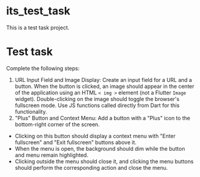 # its_test_task

This is a test task project.

# Test task

Complete the following steps:

1. URL Input Field and Image Display:
   Create an input field for a URL and a button. When the button is clicked, an image should appear in the center of the
   application using an HTML `< img >` element (not a Flutter `Image` widget).
   Double-clicking on the image should toggle the browser's fullscreen mode. Use JS functions called directly from Dart
   for this functionality.
2. "Plus" Button and Context Menu:
   Add a button with a "Plus" icon to the bottom-right corner of the screen.

- Clicking on this button should display a context menu with "Enter fullscreen" and "Exit fullscreen" buttons above it.
- When the menu is open, the background should dim while the button and menu remain highlighted.
- Clicking outside the menu should close it, and clicking the menu buttons should perform the corresponding action and
  close the menu.